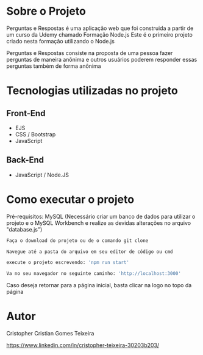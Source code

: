 # Sobre o Projeto

Perguntas e Respostas é uma aplicação web que foi construida a partir de um curso da Udemy chamado Formação Node.js
Este é o primeiro projeto criado nesta formação utilizando o Node.js

Perguntas e Respostas consiste na proposta de uma pessoa fazer perguntas de maneira anônima e outros usuários poderem responder essas perguntas também de forma anônima

# Tecnologias utilizadas no projeto

## Front-End

- EJS
- CSS / Bootstrap
- JavaScript

## Back-End

- JavaScript / Node.JS

# Como executar o projeto

Pré-requisitos: MySQL (Necessário criar um banco de dados para utilizar o projeto e o MySQL Workbench e realize as devidas alterações no arquivo "database.js")

```bash
Faça o download do projeto ou de o comando git clone

Navegue até a pasta do arquivo em seu editor de código ou cmd

execute o projeto escrevendo: 'npm run start'

Va no seu navegador no seguinte caminho: 'http://localhost:3000'
```

Caso deseja retornar para a página inicial, basta clicar na logo no topo da página

# Autor

Cristopher Cristian Gomes Teixeira

https://www.linkedin.com/in/cristopher-teixeira-30203b203/
